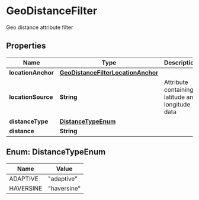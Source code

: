 

# GeoDistanceFilter

Geo distance attribute filter

## Properties

| Name | Type | Description | Notes |
|------------ | ------------- | ------------- | -------------|
|**locationAnchor** | [**GeoDistanceFilterLocationAnchor**](GeoDistanceFilterLocationAnchor.md) |  |  [optional] |
|**locationSource** | **String** | Attribute containing latitude and longitude data |  [optional] |
|**distanceType** | [**DistanceTypeEnum**](#DistanceTypeEnum) |  |  [optional] |
|**distance** | **String** |  |  [optional] |



## Enum: DistanceTypeEnum

| Name | Value |
|---- | -----|
| ADAPTIVE | &quot;adaptive&quot; |
| HAVERSINE | &quot;haversine&quot; |



